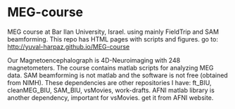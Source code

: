 MEG-course
==========

MEG course at Bar Ilan University, Israel. using mainly FieldTrip and SAM beamforming.
This repo has HTML pages with scripts and figures. go to: http://yuval-harpaz.github.io/MEG-course


Our Magnetoencephalograph is 4D-Neuroimaging with 248 magnetometers.
The course contains matlab scripts for analyzing MEG data.
SAM beamforming is not matlab and the software is not free (obtained from NIMH).
These dependencies are other repositories I have: ft_BIU, cleanMEG_BIU, SAM_BIU, vsMovies, work-drafts. AFNI matlab library is another dependency, important for vsMovies. get it from AFNI website.


